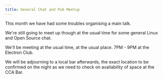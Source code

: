 ```yaml
---
title: General Chat and Pub Meetup
---
```


This month we have had some troubles organising a main talk.

We're still going to meet up though at the usual time for some general Linux and Open Source chat.

We'll be meeting at the usual time, at the usual place. 7PM - 9PM at the Electron Club.

We will be adjourning to a local bar afterwards, the exact location to be confirmed on the night as we need to check on availability of space at the CCA Bar. 
